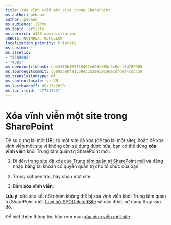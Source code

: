```yaml
---
title: Xóa vĩnh viễn một site trong SharePoint
ms.author: pebaum
author: pebaum
ms.audience: ITPro
ms.topic: article
ms.service: o365-administration
ROBOTS: NOINDEX, NOFOLLOW
localization_priority: Priority
ms.custom: ''
ms.assetid:
- "5200006"
- "4391"
ms.openlocfilehash: bde31f9b197118467ed96d665a9c8edf6b789965
ms.sourcegitcommit: c6692ce0fa1358ec3529e59ca0ecdfdea4cdc759
ms.translationtype: MT
ms.contentlocale: vi-VN
ms.lasthandoff: 09/15/2020
ms.locfileid: "47771743"
---
```

# <a name="permanently-delete-a-site-in-sharepoint"></a>Xóa vĩnh viễn một site trong SharePoint

Để sử dụng lại một URL từ một site đã xóa (để tạo lại một site), hoặc để xóa vĩnh viễn một site vì không còn sử dụng được nữa, bạn có thể dùng **xóa vĩnh viễn** khỏi Trung tâm quản trị SharePoint mới. 

1. Đi đến [trang site đã xóa của Trung tâm quản trị SharePoint mới](https://admin.microsoft.com/sharepoint?page=recycleBin&modern=true) và đăng nhập bằng tài khoản có quyền quản trị cho tổ chức của bạn. 

2. Trong cột bên trái, hãy chọn một site. 

3. Bấm **xóa vĩnh viễn**. 

**Lưu ý**: các site kết nối nhóm không thể bị xóa vĩnh viễn khỏi Trung tâm quản trị SharePoint mới. [Loại bỏ-SPODeletedSite](https://docs.microsoft.com/powershell/module/sharepoint-online/remove-spodeletedsite) sẽ cần được sử dụng thay vào đó.  

Để biết thêm thông tin, hãy xem mục [xóa vĩnh viễn một site](https://docs.microsoft.com/sharepoint/delete-site-collection#permanently-delete-a-site). 
